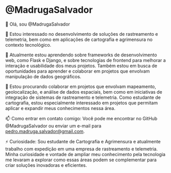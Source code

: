 # @MadrugaSalvador

👋 Olá, sou @MadrugaSalvador

👀 Estou interessado no desenvolvimento de soluções de rastreamento e telemetria, bem como em aplicações de cartografia e agrimensura no contexto tecnológico.

🌱 Atualmente estou aprendendo sobre frameworks de desenvolvimento web, como Flask e Django, e sobre tecnologias de frontend para melhorar a interação e usabilidade dos meus projetos. Também estou em busca de oportunidades para aprender e colaborar em projetos que envolvam manipulação de dados geográficos.

💞️ Estou procurando colaborar em projetos que envolvam mapeamento, geolocalização, e análise de dados espaciais, bem como em iniciativas de integração de sistemas de rastreamento e telemetria. Como estudante de cartografia, estou especialmente interessado em projetos que permitam aplicar e expandir meus conhecimentos nessa área.

📫 Como entrar em contato comigo: Você pode me encontrar no GitHub @MadrugaSalvador ou enviar um e-mail para pedro.madruga.salvador@gmail.com.

⚡ Curiosidade: Sou estudante de Cartografia e Agrimensura e atualmente trabalho com expedição em uma empresa de rastreamento e telemetria. Minha curiosidade e vontade de ampliar meu conhecimento pela tecnologia me levaram a explorar como essas áreas podem se complementar para criar soluções inovadoras e eficientes.






<!---
MadrugaSalvador/MadrugaSalvador is a ✨ special ✨ repository because its `README.md` (this file) appears on your GitHub profile.
You can click the Preview link to take a look at your changes.
--->
